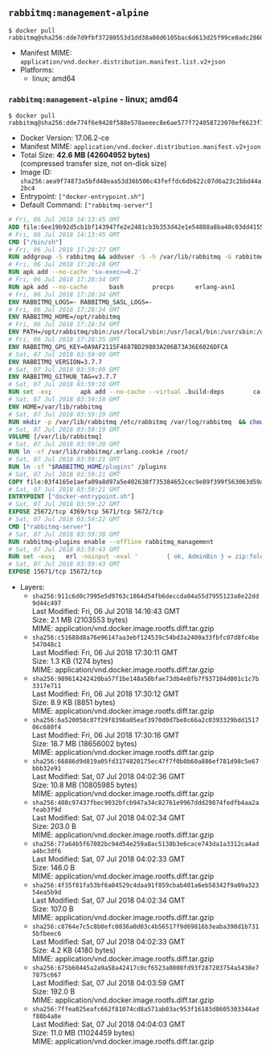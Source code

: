 ## `rabbitmq:management-alpine`

```console
$ docker pull rabbitmq@sha256:dde7d9fbf37280553d1dd38a08d6105bac6d613d25f99ce0adc286004139c55a
```

-	Manifest MIME: `application/vnd.docker.distribution.manifest.list.v2+json`
-	Platforms:
	-	linux; amd64

### `rabbitmq:management-alpine` - linux; amd64

```console
$ docker pull rabbitmq@sha256:dde774f6e9428f588e578aeeec8e6ae577f724058723070ef6623f7de23da7fa
```

-	Docker Version: 17.06.2-ce
-	Manifest MIME: `application/vnd.docker.distribution.manifest.v2+json`
-	Total Size: **42.6 MB (42604952 bytes)**  
	(compressed transfer size, not on-disk size)
-	Image ID: `sha256:aea9f74873a5bfd48eaa53d36b506c43feffdc6db622c07d6a23c2bbd44a2bc4`
-	Entrypoint: `["docker-entrypoint.sh"]`
-	Default Command: `["rabbitmq-server"]`

```dockerfile
# Fri, 06 Jul 2018 14:13:45 GMT
ADD file:6ee19b92d5cb1bf143947fe2e2481cb3b353d42e1e54888a8ba48c03dd4155f2 in / 
# Fri, 06 Jul 2018 14:13:45 GMT
CMD ["/bin/sh"]
# Fri, 06 Jul 2018 17:28:27 GMT
RUN addgroup -S rabbitmq && adduser -S -h /var/lib/rabbitmq -G rabbitmq rabbitmq
# Fri, 06 Jul 2018 17:28:28 GMT
RUN apk add --no-cache 'su-exec>=0.2'
# Fri, 06 Jul 2018 17:28:34 GMT
RUN apk add --no-cache 		bash 		procps 		erlang-asn1 		erlang-hipe 		erlang-crypto 		erlang-eldap 		erlang-inets 		erlang-mnesia 		erlang 		erlang-os-mon 		erlang-public-key 		erlang-sasl 		erlang-ssl 		erlang-syntax-tools 		erlang-xmerl
# Fri, 06 Jul 2018 17:28:34 GMT
ENV RABBITMQ_LOGS=- RABBITMQ_SASL_LOGS=-
# Fri, 06 Jul 2018 17:28:34 GMT
ENV RABBITMQ_HOME=/opt/rabbitmq
# Fri, 06 Jul 2018 17:28:34 GMT
ENV PATH=/opt/rabbitmq/sbin:/usr/local/sbin:/usr/local/bin:/usr/sbin:/usr/bin:/sbin:/bin
# Fri, 06 Jul 2018 17:28:35 GMT
ENV RABBITMQ_GPG_KEY=0A9AF2115F4687BD29803A206B73A36E6026DFCA
# Sat, 07 Jul 2018 03:59:09 GMT
ENV RABBITMQ_VERSION=3.7.7
# Sat, 07 Jul 2018 03:59:09 GMT
ENV RABBITMQ_GITHUB_TAG=v3.7.7
# Sat, 07 Jul 2018 03:59:18 GMT
RUN set -ex; 		apk add --no-cache --virtual .build-deps 		ca-certificates 		gnupg 		libressl 		wget 		xz 	; 		wget -O rabbitmq-server.tar.xz.asc "https://github.com/rabbitmq/rabbitmq-server/releases/download/$RABBITMQ_GITHUB_TAG/rabbitmq-server-generic-unix-${RABBITMQ_VERSION}.tar.xz.asc"; 	wget -O rabbitmq-server.tar.xz     "https://github.com/rabbitmq/rabbitmq-server/releases/download/$RABBITMQ_GITHUB_TAG/rabbitmq-server-generic-unix-${RABBITMQ_VERSION}.tar.xz"; 		export GNUPGHOME="$(mktemp -d)"; 	gpg --keyserver ha.pool.sks-keyservers.net --recv-keys "$RABBITMQ_GPG_KEY"; 	gpg --batch --verify rabbitmq-server.tar.xz.asc rabbitmq-server.tar.xz; 	rm -rf "$GNUPGHOME"; 		mkdir -p "$RABBITMQ_HOME"; 	tar 		--extract 		--verbose 		--file rabbitmq-server.tar.xz 		--directory "$RABBITMQ_HOME" 		--strip-components 1 	; 	rm -f rabbitmq-server.tar.xz*; 		grep -qE '^SYS_PREFIX=\$\{RABBITMQ_HOME\}$' "$RABBITMQ_HOME/sbin/rabbitmq-defaults"; 	sed -ri 's!^(SYS_PREFIX=).*$!\1!g' "$RABBITMQ_HOME/sbin/rabbitmq-defaults"; 	grep -qE '^SYS_PREFIX=$' "$RABBITMQ_HOME/sbin/rabbitmq-defaults"; 		apk del .build-deps
# Sat, 07 Jul 2018 03:59:18 GMT
ENV HOME=/var/lib/rabbitmq
# Sat, 07 Jul 2018 03:59:19 GMT
RUN mkdir -p /var/lib/rabbitmq /etc/rabbitmq /var/log/rabbitmq 	&& chown -R rabbitmq:rabbitmq /var/lib/rabbitmq /etc/rabbitmq /var/log/rabbitmq 	&& chmod -R 777 /var/lib/rabbitmq /etc/rabbitmq /var/log/rabbitmq
# Sat, 07 Jul 2018 03:59:19 GMT
VOLUME [/var/lib/rabbitmq]
# Sat, 07 Jul 2018 03:59:20 GMT
RUN ln -sf /var/lib/rabbitmq/.erlang.cookie /root/
# Sat, 07 Jul 2018 03:59:21 GMT
RUN ln -sf "$RABBITMQ_HOME/plugins" /plugins
# Sat, 07 Jul 2018 03:59:21 GMT
COPY file:03f4165e1aefa09a8d97a5e402638f735384652cec9e89f399f563063d59ab58 in /usr/local/bin/ 
# Sat, 07 Jul 2018 03:59:21 GMT
ENTRYPOINT ["docker-entrypoint.sh"]
# Sat, 07 Jul 2018 03:59:22 GMT
EXPOSE 25672/tcp 4369/tcp 5671/tcp 5672/tcp
# Sat, 07 Jul 2018 03:59:22 GMT
CMD ["rabbitmq-server"]
# Sat, 07 Jul 2018 03:59:38 GMT
RUN rabbitmq-plugins enable --offline rabbitmq_management
# Sat, 07 Jul 2018 03:59:43 GMT
RUN set -eux; 	erl -noinput -eval ' 		{ ok, AdminBin } = zip:foldl(fun(FileInArchive, GetInfo, GetBin, Acc) -> 			case Acc of 				"" -> 					case lists:suffix("/rabbitmqadmin", FileInArchive) of 						true -> GetBin(); 						false -> Acc 					end; 				_ -> Acc 			end 		end, "", init:get_plain_arguments()), 		io:format("~s", [ AdminBin ]), 		init:stop(). 	' -- /plugins/rabbitmq_management-*.ez > /usr/local/bin/rabbitmqadmin; 	[ -s /usr/local/bin/rabbitmqadmin ]; 	chmod +x /usr/local/bin/rabbitmqadmin; 	apk add --no-cache python; 	rabbitmqadmin --version
# Sat, 07 Jul 2018 03:59:43 GMT
EXPOSE 15671/tcp 15672/tcp
```

-	Layers:
	-	`sha256:911c6d0c7995e5d9763c1864d54fb6deccda04a55d7955123a8e22dd9d44c497`  
		Last Modified: Fri, 06 Jul 2018 14:16:43 GMT  
		Size: 2.1 MB (2103553 bytes)  
		MIME: application/vnd.docker.image.rootfs.diff.tar.gzip
	-	`sha256:c51688d8a76e96147aa3ebf124539c54bd3a2400a33fbfc07d8fc4be547048c1`  
		Last Modified: Fri, 06 Jul 2018 17:30:11 GMT  
		Size: 1.3 KB (1274 bytes)  
		MIME: application/vnd.docker.image.rootfs.diff.tar.gzip
	-	`sha256:989614242420ba57f1be148a50bfae73db4e8fb7f937104d001c1c7b3317e711`  
		Last Modified: Fri, 06 Jul 2018 17:30:12 GMT  
		Size: 8.9 KB (8851 bytes)  
		MIME: application/vnd.docker.image.rootfs.diff.tar.gzip
	-	`sha256:6a520058c07f29f8398a05eaf3970d0d7be8c66a2c0393329bdd151706c680f4`  
		Last Modified: Fri, 06 Jul 2018 17:30:16 GMT  
		Size: 18.7 MB (18656002 bytes)  
		MIME: application/vnd.docker.image.rootfs.diff.tar.gzip
	-	`sha256:66886d9d819a05fd3174820175ec47f7f0b0b60a886ef781d98c5e67bbb32e91`  
		Last Modified: Sat, 07 Jul 2018 04:02:36 GMT  
		Size: 10.8 MB (10805985 bytes)  
		MIME: application/vnd.docker.image.rootfs.diff.tar.gzip
	-	`sha256:408c97437fbec9032bfcb947a34c82761e9967ddd29874fedfb4aa2afeab3f9d`  
		Last Modified: Sat, 07 Jul 2018 04:02:34 GMT  
		Size: 203.0 B  
		MIME: application/vnd.docker.image.rootfs.diff.tar.gzip
	-	`sha256:77a64b5f67082bc94d54e259a8ac5138b3e6cace743da1a3312ca4ada4bc3df6`  
		Last Modified: Sat, 07 Jul 2018 04:02:33 GMT  
		Size: 146.0 B  
		MIME: application/vnd.docker.image.rootfs.diff.tar.gzip
	-	`sha256:4f35f81fa53bf6a04529c4daa91f859cbab401a6eb58342f9a09a32354ea5b9d`  
		Last Modified: Sat, 07 Jul 2018 04:02:34 GMT  
		Size: 107.0 B  
		MIME: application/vnd.docker.image.rootfs.diff.tar.gzip
	-	`sha256:c8764e7c5c8b0efc0036a0d03c4b56517f9d69816b3eaba390d1b7315bfbeec6`  
		Last Modified: Sat, 07 Jul 2018 04:02:33 GMT  
		Size: 4.2 KB (4180 bytes)  
		MIME: application/vnd.docker.image.rootfs.diff.tar.gzip
	-	`sha256:675b60445a2a9a58a42417c0cf6523a0808fd93f287203754a5438e77875c667`  
		Last Modified: Sat, 07 Jul 2018 04:03:59 GMT  
		Size: 192.0 B  
		MIME: application/vnd.docker.image.rootfs.diff.tar.gzip
	-	`sha256:7ffea025eafc662f81074cd8a571ab03ac953f16183d8605303344adf88b4a8e`  
		Last Modified: Sat, 07 Jul 2018 04:04:03 GMT  
		Size: 11.0 MB (11024459 bytes)  
		MIME: application/vnd.docker.image.rootfs.diff.tar.gzip

